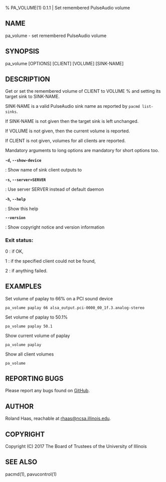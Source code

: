 % PA_VOLUME(1) 0.1.1 | Set remembered PulseAudio volume

## NAME
pa_volume - set remembered PulseAudio volume

## SYNOPSIS
pa_volume [OPTIONS] [CLIENT] [VOLUME] [SINK-NAME]

## DESCRIPTION
Get or set the remembered volume of CLIENT to VOLUME % and setting its target
sink to SINK-NAME.

SINK-NAME is a valid PulseAudio sink name as reported by `pacmd list-sinks`.

If SINK-NAME is not given then the target sink is left unchanged.

If VOLUME is not given, then the current volume is reported.

If CLIENT is not given, volumes for all clients are reported.

Mandatory arguments to long options are mandatory for short options too.

**`-d`, `--show-device`**

: Show name of sink client outputs to

**`-s`, `--server=SERVER`**

: Use server SERVER instead of default daemon

**`-h`, `--help`**

: Show this help

**`--version`**

: Show copyright notice and version information

### Exit status:
0
: if OK,

1
: if the specified client could not be found,

2
: if anything failed.

## EXAMPLES
Set volume of paplay to 66% on a PCI sound device

    pa_volume paplay 66 alsa_output.pci-0000_00_1f.3.analog-stereo

Set volume of paplay to 50.1%

    pa_volume paplay 50.1

Show current volume of paplay

    pa_volume paplay

Show all client volumes
    
    pa_volume

## REPORTING BUGS
Please report any bugs found on
[GitHub](https://github.com/rhaas80/pa_volume).

## AUTHOR
Roland Haas, reachable at rhaas@ncsa.illinois.edu.

## COPYRIGHT
Copyright (C) 2017 The Board of Trustees of the University of Illinois

## SEE ALSO

pacmd(1), pavucontrol(1)
